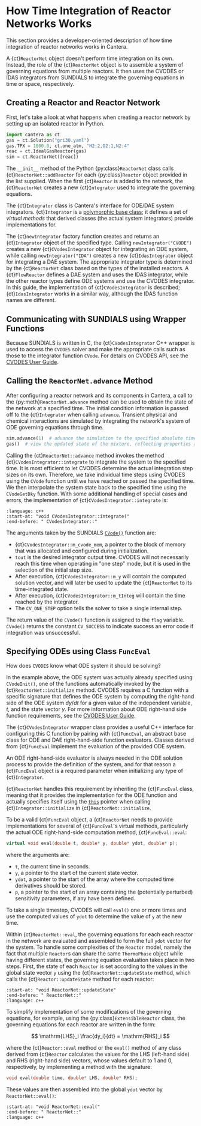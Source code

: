 ```{py:currentmodule} cantera
```

# How Time Integration of Reactor Networks Works

This section provides a developer-oriented description of how time integration of
reactor networks works in Cantera.

A {ct}`ReactorNet` object doesn't perform time integration on its own. Instead, the role
of the {ct}`ReactorNet` object is to assemble a system of governing equations from
multiple reactors. It then uses the CVODES or IDAS integrators from SUNDIALS to
integrate the governing equations in time or space, respectively.

## Creating a Reactor and Reactor Network

First, let's take a look at what happens when creating a reactor network by setting
up an isolated reactor in Python.

```python
import cantera as ct
gas = ct.Solution("gri30.yaml")
gas.TPX = 1000.0, ct.one_atm, "H2:2,O2:1,N2:4"
reac = ct.IdealGasReactor(gas)
sim = ct.ReactorNet([reac])
```

The `__init__` method of the Python {py:class}`ReactorNet` class calls
{ct}`ReactorNet::addReactor` for each {py:class}`Reactor` object provided in the list
supplied. When the first {ct}`Reactor` is added to the network, the {ct}`ReactorNet`
creates a new {ct}`Integrator` used to integrate the governing equations.

The {ct}`Integrator` class is Cantera's interface for ODE/DAE system integrators.
{ct}`Integrator` is a [polymorphic base class](http://www.cplusplus.com/doc/tutorial/polymorphism/);
it defines a set of *virtual methods* that derived classes (the actual system
integrators) provide implementations for.

The {ct}`newIntegrator` factory function creates and returns an {ct}`Integrator` object
of the specified type. Calling `newIntegrator("CVODE")` creates a new
{ct}`CVodesIntegrator` object for integrating an ODE system, while calling
`newIntegrator("IDA")` creates a new {ct}`IdasIntegrator` object for integrating a DAE
system. The appropriate integrator type is determined by the {ct}`ReactorNet` class
based on the types of the installed reactors. A {ct}`FlowReactor` defines a DAE system
and uses the IDAS integrator, while the other reactor types define ODE systems and use
the CVODES integrator. In this guide, the implementation of {ct}`CVodesIntegrator` is
described; {ct}`IdasIntegrator` works in a similar way, although the IDAS function names
are different.

## Communicating with SUNDIALS using Wrapper Functions

Because SUNDIALS is written in C, the {ct}`CVodesIntegrator` C++ wrapper is used to
access the `CVODES` solver and make the appropriate calls such as those to the
integrator function `CVode`. For details on CVODES API, see the
[CVODES User Guide](https://sundials.readthedocs.io/en/latest/cvodes/Introduction_link.html).

## Calling the `ReactorNet.advance` Method

After configuring a reactor network and its components in Cantera, a call to the
{py:meth}`ReactorNet.advance` method can be used to obtain the state of the network at a
specified time. The initial condition information is passed off to the {ct}`Integrator`
when calling `advance`. Transient physical and chemical interactions are simulated by
integrating the network's system of ODE governing equations through time.

```python
sim.advance(1)  # advance the simulation to the specified absolute time, t = 1 sec
gas()  # view the updated state of the mixture, reflecting properties at t = 1 sec
```

Calling the {ct}`ReactorNet::advance` method invokes the method
{ct}`CVodesIntegrator::integrate` to integrate the system to the specified time. It is
most efficient to let CVODES determine the actual integration step sizes on its own.
Therefore, we take individual time steps using CVODES using the `CVode` function until
we have reached or passed the specified time. We then interpolate the system state back
to the specified time using the `CVodeGetDky` function. With some additional handling of
special cases and errors, the implementation of {ct}`CVodesIntegrator::integrate` is:

```{literalinclude} ../../../../src/numerics/CVodesIntegrator.cpp
:language: c++
:start-at: "void CVodesIntegrator::integrate("
:end-before: " CVodesIntegrator::"
```

The arguments taken by the SUNDIALS
[`CVode()`](https://sundials.readthedocs.io/en/latest/cvode/Usage/index.html#cvode-solver-function)
function are:

- {ct}`CVodesIntegrator::m_cvode_mem`, a pointer to the block of memory that was
  allocated and configured during initialization.
- `tout` is the desired integrator output time. CVODES will not necessarily reach this
  time when operating in "one step" mode, but it is used in the selection of the initial
  step size.
- After execution, {ct}`CVodesIntegrator::m_y` will contain the computed solution
  vector, and will later be used to update the {ct}`ReactorNet` to its time-integrated
  state.
- After execution, {ct}`CVodesIntegrator::m_tInteg` will contain the time reached by the
  integrator.
- The `CV_ONE_STEP` option tells the solver to take a single internal step.

The return value of the `CVode()` function is assigned to the `flag` variable. `CVode()`
returns the constant `CV_SUCCESS` to indicate success an error code if integration was
unsuccessful.

## Specifying ODEs using Class `FuncEval`

How does `CVODES` know what ODE system it should be solving?

In the example above, the ODE system was actually already specified using `CVodeInit()`,
one of the functions automatically invoked by the {ct}`ReactorNet::initialize` method.
CVODES requires a C function with a specific signature that defines the ODE system by
computing the right-hand side of the ODE system $dy/dt$ for a given value of the
independent variable, $t$, and the state vector $y$. For more information about ODE
right-hand side function requirements, see the
[CVODES User Guide](https://sundials.readthedocs.io/en/latest/cvodes/Usage/SIM.html#user-supplied-functions).

The {ct}`CVodesIntegrator` wrapper class provides a useful C++ interface for configuring
this C function by pairing with {ct}`FuncEval`, an abstract base class for ODE and DAE
right-hand-side function evaluators. Classes derived from {ct}`FuncEval` implement the
evaluation of the provided ODE system.

An ODE right-hand-side evaluator is always needed in the ODE solution process to provide
the definition of the system, and for that reason a {ct}`FuncEval` object is a required
parameter when initializing any type of {ct}`Integrator`.

{ct}`ReactorNet` handles this requirement by inheriting the {ct}`FuncEval` class,
meaning that it provides the implementation for the ODE function and actually specifies
itself using the [`this`](https://en.cppreference.com/w/cpp/language/this) pointer
when calling {ct}`Integrator::initialize` in {ct}`ReactorNet::initialize`.

To be a valid {ct}`FuncEval` object, a {ct}`ReactorNet` needs to provide implementations
for several of {ct}`FuncEval`'s virtual methods, particularly the actual ODE
right-hand-side computation method, {ct}`FuncEval::eval`:

```C++
virtual void eval(double t, double* y, double* ydot, double* p);
```

where the arguments are:

- `t`, the current time in seconds.
- `y`, a pointer to the start of the current state vector.
- `ydot`, a pointer to the start of the array where the computed time derivatives should
  be stored.
- `p`, a pointer to the start of an array containing the (potentially perturbed)
  sensitivity parameters, if any have been defined.

To take a single timestep, CVODES will call `eval()` one or more times and use the
computed values of `ydot` to determine the value of `y` at the new time.

Within {ct}`ReactorNet::eval`, the governing equations for each each reactor in the
network are evaluated and assembled to form the full `ydot` vector for the system. To
handle some complexities of the `Reactor` model, namely the fact that multiple
`Reactor`s can share the same `ThermoPhase` object while having different states, the
governing equation evaluation takes place in two steps. First, the state of each
`Reactor` is set according to the values in the global state vector `y` using the
{ct}`ReactorNet::updateState` method, which calls the {ct}`Reactor::updateState` method
for each reactor:

```{literalinclude} ../../../../src/zeroD/ReactorNet.cpp
:start-at: "void ReactorNet::updateState"
:end-before: " ReactorNet::"
:language: c++
```

To simplify implementation of some modifications of the governing equations, for
example, using the {py:class}`ExtensibleReactor` class, the governing equations for each
reactor are written in the form:

$$
\mathrm{LHS}_i \frac{dy_i}{dt} = \mathrm{RHS}_i
$$

where the {ct}`Reactor::eval` method or the `eval()` method of any class derived from
{ct}`Reactor` calculates the values for the LHS (left-hand side) and RHS (right-hand
side) vectors, whose values default to 1 and 0, respectively, by implementing a method
with the signature:

```c++
void eval(double time, double* LHS, double* RHS);
```

These values are then assembled into the global `ydot` vector by `ReactorNet::eval()`:

```{literalinclude} ../../../../src/zeroD/ReactorNet.cpp
:start-at: "void ReactorNet::eval("
:end-before: " ReactorNet::"
:language: c++
```
